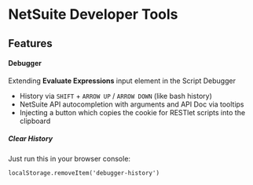 # NetSuite Developer Tools

## Features

#### Debugger

Extending __Evaluate Expressions__ input element in the Script Debugger

- History via `SHIFT` + `ARROW UP` / `ARROW DOWN` (like bash history)
- NetSuite API autocompletion with arguments and API Doc via tooltips
- Injecting a button which copies the cookie for RESTlet scripts into the clipboard

##### Clear History
Just run this in your browser console:

```
localStorage.removeItem('debugger-history')
```
